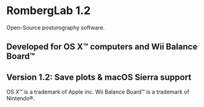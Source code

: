 # RombergLab 1.2
Open-Source posturography software.

Developed for OS X™ computers and Wii Balance Board™
--
Version 1.2: Save plots & macOS Sierra support
--
OS X™ is a trademark of Apple inc.
Wii Balance Board™ is a trademark of Nintendo®.
